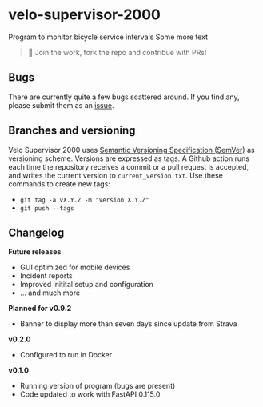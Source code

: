 # velo-supervisor-2000
Program to monitor bicycle service intervals
Some more text

> 🙋 Join the work, fork the repo and contribue with PRs!

## Bugs
There are currently quite a few bugs scattered around. If you find any, please submit them as an <a href="https://github.com/xivind/velo-supervisor-2000/issues" class="text-decoration-none">issue</a>.

## Branches and versioning
Velo Supervisor 2000 uses <a href="https://semver.org/" class="text-decoration-none">Semantic Versioning Specification (SemVer)</a> as versioning scheme. Versions are expressed as tags. A Github action runs each time the repository receives a commit or a pull request is accepted, and writes the current version to `current_version.txt`. Use these commands to create new tags:
- `git tag -a vX.Y.Z -m "Version X.Y.Z"`
- `git push --tags`

## Changelog

**Future releases**
- GUI optimized for mobile devices
- Incident reports
- Improved initital setup and configuration
- ... and much more

**Planned for v0.9.2**
- Banner to display more than seven days since update from Strava

**v0.2.0**
- Configured to run in Docker

**v0.1.0**
- Running version of program (bugs are present)
- Code updated to work with FastAPI 0.115.0